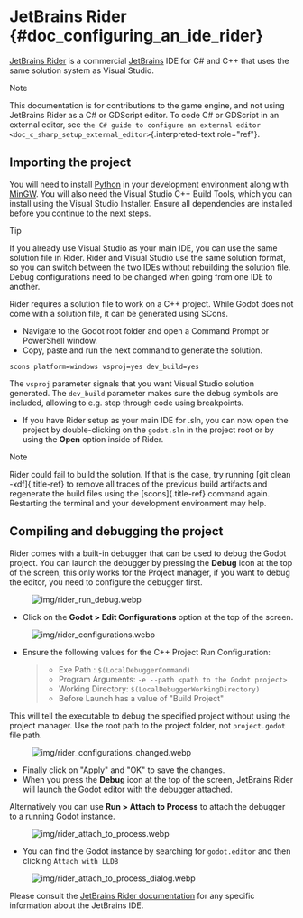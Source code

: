 # JetBrains Rider {#doc_configuring_an_ide_rider}

[JetBrains Rider](https://www.jetbrains.com/rider/) is a commercial
[JetBrains](https://www.jetbrains.com/) IDE for C# and C++ that uses the
same solution system as Visual Studio.

> [!NOTE]
> This documentation is for contributions to the game engine, and not
> using JetBrains Rider as a C# or GDScript editor. To code C# or
> GDScript in an external editor, see
> `the C# guide to configure an external editor <doc_c_sharp_setup_external_editor>`{.interpreted-text
> role="ref"}.

## Importing the project

You will need to install [Python](https://www.python.org/) in your
development environment along with
[MinGW](https://www.mingw-w64.org/downloads/). You will also need the
Visual Studio C++ Build Tools, which you can install using the Visual
Studio Installer. Ensure all dependencies are installed before you
continue to the next steps.

> [!TIP]
> If you already use Visual Studio as your main IDE, you can use the
> same solution file in Rider. Rider and Visual Studio use the same
> solution format, so you can switch between the two IDEs without
> rebuilding the solution file. Debug configurations need to be changed
> when going from one IDE to another.

Rider requires a solution file to work on a C++ project. While Godot
does not come with a solution file, it can be generated using SCons.

- Navigate to the Godot root folder and open a Command Prompt or
  PowerShell window.
- Copy, paste and run the next command to generate the solution.

<!-- -->

    scons platform=windows vsproj=yes dev_build=yes

The `vsproj` parameter signals that you want Visual Studio solution
generated. The `dev_build` parameter makes sure the debug symbols are
included, allowing to e.g. step through code using breakpoints.

- If you have Rider setup as your main IDE for .sln, you can now open
  the project by double-clicking on the `godot.sln` in the project root
  or by using the **Open** option inside of Rider.

> [!NOTE]
> Rider could fail to build the solution. If that is the case, try
> running [git clean -xdf]{.title-ref} to remove all traces of the
> previous build artifacts and regenerate the build files using the
> [scons]{.title-ref} command again. Restarting the terminal and your
> development environment may help.

## Compiling and debugging the project

Rider comes with a built-in debugger that can be used to debug the Godot
project. You can launch the debugger by pressing the **Debug** icon at
the top of the screen, this only works for the Project manager, if you
want to debug the editor, you need to configure the debugger first.

<figure class="align-center">
<img src="img/rider_run_debug.webp" alt="img/rider_run_debug.webp" />
</figure>

- Click on the **Godot \> Edit Configurations** option at the top of the
  screen.

<figure class="align-center">
<img src="img/rider_configurations.webp"
alt="img/rider_configurations.webp" />
</figure>

- Ensure the following values for the C++ Project Run Configuration:

  > - Exe Path : `$(LocalDebuggerCommand)`
  > - Program Arguments: `-e --path <path to the Godot project>`
  > - Working Directory: `$(LocalDebuggerWorkingDirectory)`
  > - Before Launch has a value of \"Build Project\"

This will tell the executable to debug the specified project without
using the project manager. Use the root path to the project folder, not
`project.godot` file path.

<figure class="align-center">
<img src="img/rider_configurations_changed.webp"
alt="img/rider_configurations_changed.webp" />
</figure>

- Finally click on \"Apply\" and \"OK\" to save the changes.
- When you press the **Debug** icon at the top of the screen, JetBrains
  Rider will launch the Godot editor with the debugger attached.

Alternatively you can use **Run \> Attach to Process** to attach the
debugger to a running Godot instance.

<figure class="align-center">
<img src="img/rider_attach_to_process.webp"
alt="img/rider_attach_to_process.webp" />
</figure>

- You can find the Godot instance by searching for `godot.editor` and
  then clicking `Attach with LLDB`

<figure class="align-center">
<img src="img/rider_attach_to_process_dialog.webp"
alt="img/rider_attach_to_process_dialog.webp" />
</figure>

Please consult the [JetBrains Rider
documentation](https://www.jetbrains.com/rider/documentation/) for any
specific information about the JetBrains IDE.
